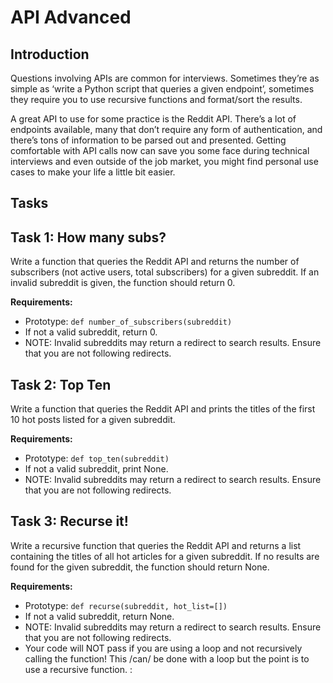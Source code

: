 # API Advanced

## Introduction
Questions involving APIs are common for interviews. Sometimes they’re as simple as ‘write a Python script that queries a given endpoint’, sometimes they require you to use recursive functions and format/sort the results.

A great API to use for some practice is the Reddit API. There’s a lot of endpoints available, many that don’t require any form of authentication, and there’s tons of information to be parsed out and presented. Getting comfortable with API calls now can save you some face during technical interviews and even outside of the job market, you might find personal use cases to make your life a little bit easier.

## Tasks
## Task 1: How many subs?
Write a function that queries the Reddit API and returns the number of subscribers (not active users, total subscribers) for a given subreddit. If an invalid subreddit is given, the function should return 0.

**Requirements:**
- Prototype: `def number_of_subscribers(subreddit)`
- If not a valid subreddit, return 0.
- NOTE: Invalid subreddits may return a redirect to search results. Ensure that you are not following redirects.

## Task 2: Top Ten
Write a function that queries the Reddit API and prints the titles of the first 10 hot posts listed for a given subreddit.

**Requirements:**
- Prototype: `def top_ten(subreddit)`
- If not a valid subreddit, print None.
- NOTE: Invalid subreddits may return a redirect to search results. Ensure that you are not following redirects.

## Task 3: Recurse it!
Write a recursive function that queries the Reddit API and returns a list containing the titles of all hot articles for a given subreddit. If no results are found for the given subreddit, the function should return None.

**Requirements:**
- Prototype: `def recurse(subreddit, hot_list=[])`
- If not a valid subreddit, return None.
- NOTE: Invalid subreddits may return a redirect to search results. Ensure that you are not following redirects.
- Your code will NOT pass if you are using a loop and not recursively calling the function! This /can/ be done with a loop but the point is to use a recursive function. :
